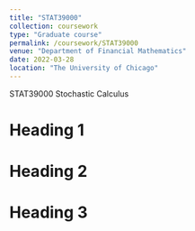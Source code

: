 ```yaml
---
title: "STAT39000"
collection: coursework
type: "Graduate course"
permalink: /coursework/STAT39000
venue: "Department of Financial Mathematics"
date: 2022-03-28
location: "The University of Chicago"
---
```


STAT39000 Stochastic Calculus

Heading 1
======

Heading 2
======

Heading 3
======
